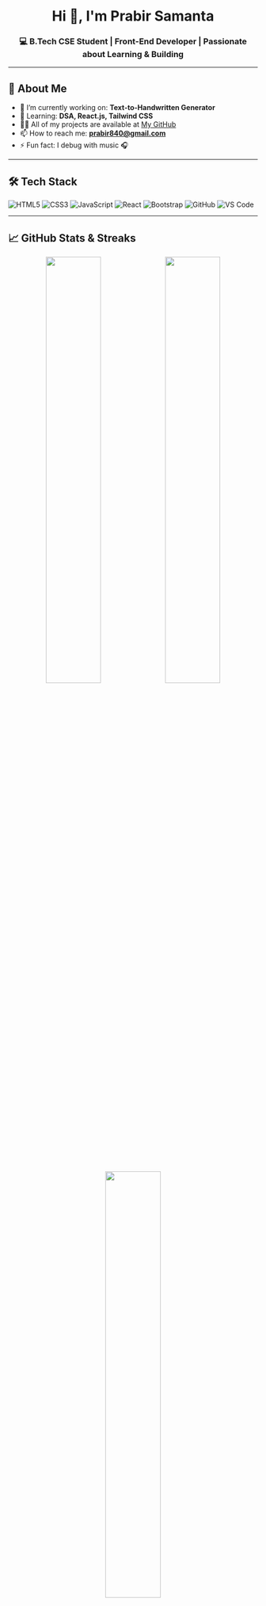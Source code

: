 <h1 align="center">Hi 👋, I'm Prabir Samanta</h1>
<h3 align="center">💻 B.Tech CSE Student | Front-End Developer | Passionate about Learning & Building</h3>



---

## 🚀 About Me

- 🔭 I’m currently working on: **Text-to-Handwritten Generator**
- 🌱 Learning: **DSA, React.js, Tailwind CSS**
- 👨‍💻 All of my projects are available at [My GitHub](https://github.com/prabir840)
- 📫 How to reach me: **prabir840@gmail.com**
- ⚡ Fun fact: I debug with music 🎧

---

## 🛠️ Tech Stack

![HTML5](https://img.shields.io/badge/HTML5-E34F26?style=for-the-badge&logo=html5)
![CSS3](https://img.shields.io/badge/CSS3-1572B6?style=for-the-badge&logo=css3)
![JavaScript](https://img.shields.io/badge/JavaScript-F7DF1E?style=for-the-badge&logo=javascript)
![React](https://img.shields.io/badge/React-20232A?style=for-the-badge&logo=react)
![Bootstrap](https://img.shields.io/badge/Bootstrap-563D7C?style=for-the-badge&logo=bootstrap)
![GitHub](https://img.shields.io/badge/GitHub-000?style=for-the-badge&logo=github)
![VS Code](https://img.shields.io/badge/VSCode-0078d7?style=for-the-badge&logo=visual-studio-code)

---

## 📈 GitHub Stats & Streaks

<p align="center">
  <img src="https://github-readme-stats.vercel.app/api?username=prabir840&show_icons=true&theme=radical" width="47%">
  <img src="https://streak-stats.demolab.com/?user=prabir840&theme=radical" width="47%">
</p>

<p align="center">
  <img src="https://github-readme-stats.vercel.app/api/top-langs/?username=prabir840&layout=compact&theme=radical" width="47%">
</p>

---

## 🧩 Projects Highlights

| Project | Description | Tech Used | Live |
|--------|-------------|-----------|------|
| 📝 [Text to Handwritten](https://prabir840.github.io/wordMagic/) | Convert typed text into handwritten format | HTML, CSS, JS | [🔗 View](https://prabir840.github.io/wordMagic/) |
| 🚌 [Bus Booking Website](https://github.com/prabir840/BusBooking) | Book tickets, view wallet, see routes | HTML, CSS, JS | Soon |
| ⌨️ [Typing Speed Game](https://github.com/prabir840/Typing-Game) | Measure typing speed live | HTML, CSS, JS | Soon |
| 🌐 [My Portfolio](https://github.com/prabir840/My-Portfolio-Site) | Personal web portfolio | HTML, CSS | Soon |

---

## 📫 Connect with Me

<p align="left">
  <a href="mailto:prabir840@gmail.com"><img src="https://img.shields.io/badge/Gmail-D14836?style=for-the-badge&logo=gmail&logoColor=white"></a>
  <a href="https://github.com/prabir840"><img src="https://img.shields.io/badge/GitHub-100000?style=for-the-badge&logo=github&logoColor=white"></a>
  <a href="#"><img src="https://img.shields.io/badge/Portfolio-000?style=for-the-badge&logo=vercel&logoColor=white"></a>
</p>

---

<p align="center">✨ “Code. Learn. Repeat.” ✨</p>

